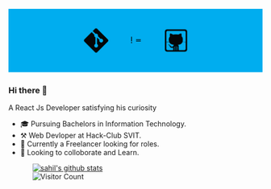 ![sahil kakwani header](https://github.com/sahilkakwani9/sahilkakwani9/raw/main/Git_and_GitHub_differences_header.jpg)

### Hi there 👋
A React Js Developer satisfying his curiosity
<ul>
  <li>🎓 Pursuing Bachelors in Information Technology.</li>
  <li>⚒ Web Devloper at Hack-Club SVIT.</li>
  <li>🌟 Currently a Freelancer looking for roles.</li>
  <li>👀 Looking to colloborate and Learn.</li>
<ul/>
  
[![sahil's github stats](https://github-readme-stats.vercel.app/api?username=sahilkakwani9)](https://github.com/sahilkakwani9/github-readme-stats)
  <br>
![Visitor Count](https://profile-counter.glitch.me/sahilkakwani9/count.svg)
<!--
**sahilkakwani9/sahilkakwani9** is a ✨ _special_ ✨ repository because its `README.md` (this file) appears on your GitHub profile.

Here are some ideas to get you started:

- 🔭 I’m currently working on ...
- 🌱 I’m currently learning ...
- 👯 I’m looking to collaborate on ...
- 🤔 I’m looking for help with ...
- 💬 Ask me about ...
- 📫 How to reach me: ...
- 😄 Pronouns: ...
- ⚡ Fun fact: ...
-->
